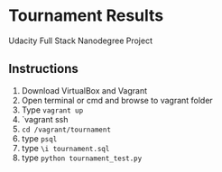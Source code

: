 # Tournament Results
Udacity Full Stack Nanodegree Project

## Instructions
1. Download VirtualBox and Vagrant
2. Open terminal or cmd and browse to vagrant folder
3. Type `vagrant up`
4. `vagrant ssh
5. `cd /vagrant/tournament`
6. type `psql`
7. type `\i tournament.sql`
8. type `python tournament_test.py`
